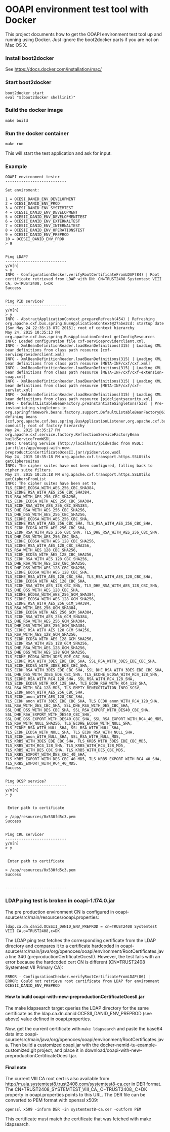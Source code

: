 
# OOAPI environment test tool with Docker
This project documents how to get the OOAPI environment test tool
up and running using Docker. Just ignore the boot2docker parts if you are not on Mac OS X.


### Install boot2docker
See https://docs.docker.com/installation/mac/

### Start boot2docker
```
boot2docker start
eval "$(boot2docker shellinit)"
```

### Build the docker image
```
make build
```

### Run the docker container
```
make run
```

This will start the test application and ask for input.

### Example

```
OOAPI environment tester
---------------------------

Set enviroment:

1 = OCESI_DANID_ENV_DEVELOPMENT
2 = OCESI_DANID_ENV_PROD
3 = OCESI_DANID_ENV_SYSTEMTEST
4 = OCESII_DANID_ENV_DEVELOPMENT
5 = OCESII_DANID_ENV_DEVELOPMENTTEST
6 = OCESII_DANID_ENV_EXTERNALTEST
7 = OCESII_DANID_ENV_INTERNALTEST
8 = OCESII_DANID_ENV_OPERATIONSTEST
9 = OCESII_DANID_ENV_PREPROD
10 = OCESII_DANID_ENV_PROD
> 9


Ping LDAP?
---------------------------
y/n[n]
> y
INFO - ConfigurationChecker.verifyRootCertificateFromLDAP(84) | Root certificate retrieved from LDAP with DN: CN=TRUST2408 Systemtest VIII CA, O=TRUST2408, C=DK
Success


Ping PID service?
---------------------------
y/n[n]
> y
INFO - AbstractApplicationContext.prepareRefresh(454) | Refreshing org.apache.cxf.bus.spring.BusApplicationContext@27abe2cd: startup date [Sun May 24 22:35:13 UTC 2015]; root of context hierarchy
May 24, 2015 10:35:13 PM org.apache.cxf.bus.spring.BusApplicationContext getConfigResources
INFO: Loaded configuration file cxf-serviceproviderclient.xml.
INFO - XmlBeanDefinitionReader.loadBeanDefinitions(315) | Loading XML bean definitions from class path resource [cxf-serviceproviderclient.xml]
INFO - XmlBeanDefinitionReader.loadBeanDefinitions(315) | Loading XML bean definitions from class path resource [META-INF/cxf/cxf.xml]
INFO - XmlBeanDefinitionReader.loadBeanDefinitions(315) | Loading XML bean definitions from class path resource [META-INF/cxf/cxf-extension-soap.xml]
INFO - XmlBeanDefinitionReader.loadBeanDefinitions(315) | Loading XML bean definitions from class path resource [META-INF/cxf/cxf-servlet.xml]
INFO - XmlBeanDefinitionReader.loadBeanDefinitions(315) | Loading XML bean definitions from class path resource [pidclientsecurity.xml]
INFO - DefaultListableBeanFactory.preInstantiateSingletons(538) | Pre-instantiating singletons in org.springframework.beans.factory.support.DefaultListableBeanFactory@61230f6a: defining beans [cxf,org.apache.cxf.bus.spring.BusApplicationListener,org.apache.cxf.bus.spring.BusWiringBeanFactoryPostProcessor,org.apache.cxf.bus.spring.Jsr250BeanPostProcessor,org.apache.cxf.bus.spring.BusExtensionPostProcessor,org.apache.cxf.resource.ResourceManager,org.apache.cxf.configuration.Configurer,org.apache.cxf.binding.BindingFactoryManager,org.apache.cxf.transport.DestinationFactoryManager,org.apache.cxf.transport.ConduitInitiatorManager,org.apache.cxf.wsdl.WSDLManager,org.apache.cxf.phase.PhaseManager,org.apache.cxf.workqueue.WorkQueueManager,org.apache.cxf.buslifecycle.BusLifeCycleManager,org.apache.cxf.endpoint.ServerRegistry,org.apache.cxf.endpoint.ServerLifeCycleManager,org.apache.cxf.endpoint.ClientLifeCycleManager,org.apache.cxf.transports.http.QueryHandlerRegistry,org.apache.cxf.endpoint.EndpointResolverRegistry,org.apache.cxf.headers.HeaderManager,org.apache.cxf.catalog.OASISCatalogManager,org.apache.cxf.endpoint.ServiceContractResolverRegistry,org.apache.cxf.binding.soap.SoapBindingFactory,org.apache.cxf.binding.soap.SoapTransportFactory,org.apache.cxf.binding.soap.customEditorConfigurer,org.apache.cxf.transport.servlet.ServletTransportFactory,*.http-conduit]; root of factory hierarchy
May 24, 2015 10:35:17 PM org.apache.cxf.service.factory.ReflectionServiceFactoryBean buildServiceFromWSDL
INFO: Creating Service {http://localhost/}pidwsdoc from WSDL: jar:file:/app/ooapi-with-new-preproductionCertificateOcesII.jar!/pidservice.wsdl
May 24, 2015 10:35:18 PM org.apache.cxf.transport.https.SSLUtils getCiphersuites
INFO: The cipher suites have not been configured, falling back to cipher suite filters.
May 24, 2015 10:35:18 PM org.apache.cxf.transport.https.SSLUtils getCiphersFromList
INFO: The cipher suites have been set to TLS_ECDHE_ECDSA_WITH_AES_256_CBC_SHA384, TLS_ECDHE_RSA_WITH_AES_256_CBC_SHA384, TLS_RSA_WITH_AES_256_CBC_SHA256, TLS_ECDH_ECDSA_WITH_AES_256_CBC_SHA384, TLS_ECDH_RSA_WITH_AES_256_CBC_SHA384, TLS_DHE_RSA_WITH_AES_256_CBC_SHA256, TLS_DHE_DSS_WITH_AES_256_CBC_SHA256, TLS_ECDHE_ECDSA_WITH_AES_256_CBC_SHA, TLS_ECDHE_RSA_WITH_AES_256_CBC_SHA, TLS_RSA_WITH_AES_256_CBC_SHA, TLS_ECDH_ECDSA_WITH_AES_256_CBC_SHA, TLS_ECDH_RSA_WITH_AES_256_CBC_SHA, TLS_DHE_RSA_WITH_AES_256_CBC_SHA, TLS_DHE_DSS_WITH_AES_256_CBC_SHA, TLS_ECDHE_ECDSA_WITH_AES_128_CBC_SHA256, TLS_ECDHE_RSA_WITH_AES_128_CBC_SHA256, TLS_RSA_WITH_AES_128_CBC_SHA256, TLS_ECDH_ECDSA_WITH_AES_128_CBC_SHA256, TLS_ECDH_RSA_WITH_AES_128_CBC_SHA256, TLS_DHE_RSA_WITH_AES_128_CBC_SHA256, TLS_DHE_DSS_WITH_AES_128_CBC_SHA256, TLS_ECDHE_ECDSA_WITH_AES_128_CBC_SHA, TLS_ECDHE_RSA_WITH_AES_128_CBC_SHA, TLS_RSA_WITH_AES_128_CBC_SHA, TLS_ECDH_ECDSA_WITH_AES_128_CBC_SHA, TLS_ECDH_RSA_WITH_AES_128_CBC_SHA, TLS_DHE_RSA_WITH_AES_128_CBC_SHA, TLS_DHE_DSS_WITH_AES_128_CBC_SHA, TLS_ECDHE_ECDSA_WITH_AES_256_GCM_SHA384, TLS_ECDHE_ECDSA_WITH_AES_128_GCM_SHA256, TLS_ECDHE_RSA_WITH_AES_256_GCM_SHA384, TLS_RSA_WITH_AES_256_GCM_SHA384, TLS_ECDH_ECDSA_WITH_AES_256_GCM_SHA384, TLS_ECDH_RSA_WITH_AES_256_GCM_SHA384, TLS_DHE_RSA_WITH_AES_256_GCM_SHA384, TLS_DHE_DSS_WITH_AES_256_GCM_SHA384, TLS_ECDHE_RSA_WITH_AES_128_GCM_SHA256, TLS_RSA_WITH_AES_128_GCM_SHA256, TLS_ECDH_ECDSA_WITH_AES_128_GCM_SHA256, TLS_ECDH_RSA_WITH_AES_128_GCM_SHA256, TLS_DHE_RSA_WITH_AES_128_GCM_SHA256, TLS_DHE_DSS_WITH_AES_128_GCM_SHA256, TLS_ECDHE_ECDSA_WITH_3DES_EDE_CBC_SHA, TLS_ECDHE_RSA_WITH_3DES_EDE_CBC_SHA, SSL_RSA_WITH_3DES_EDE_CBC_SHA, TLS_ECDH_ECDSA_WITH_3DES_EDE_CBC_SHA, TLS_ECDH_RSA_WITH_3DES_EDE_CBC_SHA, SSL_DHE_RSA_WITH_3DES_EDE_CBC_SHA, SSL_DHE_DSS_WITH_3DES_EDE_CBC_SHA, TLS_ECDHE_ECDSA_WITH_RC4_128_SHA, TLS_ECDHE_RSA_WITH_RC4_128_SHA, SSL_RSA_WITH_RC4_128_SHA, TLS_ECDH_ECDSA_WITH_RC4_128_SHA, TLS_ECDH_RSA_WITH_RC4_128_SHA, SSL_RSA_WITH_RC4_128_MD5, TLS_EMPTY_RENEGOTIATION_INFO_SCSV, TLS_ECDH_anon_WITH_AES_256_CBC_SHA, TLS_ECDH_anon_WITH_AES_128_CBC_SHA, TLS_ECDH_anon_WITH_3DES_EDE_CBC_SHA, TLS_ECDH_anon_WITH_RC4_128_SHA, SSL_RSA_WITH_DES_CBC_SHA, SSL_DHE_RSA_WITH_DES_CBC_SHA, SSL_DHE_DSS_WITH_DES_CBC_SHA, SSL_RSA_EXPORT_WITH_DES40_CBC_SHA, SSL_DHE_RSA_EXPORT_WITH_DES40_CBC_SHA, SSL_DHE_DSS_EXPORT_WITH_DES40_CBC_SHA, SSL_RSA_EXPORT_WITH_RC4_40_MD5, TLS_RSA_WITH_NULL_SHA256, TLS_ECDHE_ECDSA_WITH_NULL_SHA, TLS_ECDHE_RSA_WITH_NULL_SHA, SSL_RSA_WITH_NULL_SHA, TLS_ECDH_ECDSA_WITH_NULL_SHA, TLS_ECDH_RSA_WITH_NULL_SHA, TLS_ECDH_anon_WITH_NULL_SHA, SSL_RSA_WITH_NULL_MD5, TLS_KRB5_WITH_3DES_EDE_CBC_SHA, TLS_KRB5_WITH_3DES_EDE_CBC_MD5, TLS_KRB5_WITH_RC4_128_SHA, TLS_KRB5_WITH_RC4_128_MD5, TLS_KRB5_WITH_DES_CBC_SHA, TLS_KRB5_WITH_DES_CBC_MD5, TLS_KRB5_EXPORT_WITH_DES_CBC_40_SHA, TLS_KRB5_EXPORT_WITH_DES_CBC_40_MD5, TLS_KRB5_EXPORT_WITH_RC4_40_SHA, TLS_KRB5_EXPORT_WITH_RC4_40_MD5.
Success


Ping OCSP service?
---------------------------
y/n[n]
> y


 Enter path to certificate

> /app/resources/0x530fd5c3.pem
Success


Ping CRL service?
---------------------------
y/n[n]
> y


 Enter path to certificate

> /app/resources/0x530fd5c3.pem
Success


---------------------------
```


### LDAP ping test is broken in ooapi-1.174.0.jar


The pre production environment CN is configured in
ooapi-source/src/main/resources/ooapi.properties:

```
ldap.ca.dn.danid.OCESII_DANID_ENV_PREPROD = cn=TRUST2408 Systemtest VIII CA,o=TRUST2408,c=DK
```

The LDAP ping test fetches the corresponding certificate from the LDAP
directory and compares it to a certificate hardcoded in
ooapi-source/src/main/java/org/openoces/ooapi/environment/RootCertificates.java
line 340 (preproductionCertificateOcesII). However, the test fails with an error because the hardcoded cert CN is different (CN=TRUST2408 Systemtest VII Primary CA):


```
ERROR - ConfigurationChecker.verifyRootCertificateFromLDAP(86) | ERROR: Could not retrieve root certificate from LDAP for environment OCESII_DANID_ENV_PREPROD
```

#### How to build ooapi-with-new-preproductionCertificateOcesII.jar

The make ldapsearch target queries the LDAP directory for the same certificate as the ldap.ca.dn.danid.OCESII_DANID_ENV_PREPROD (see above) value defined in ooapi.properties.

Now, get the current certificate with `make ldapsearch` and paste the base64 data into
ooapi-source/src/main/java/org/openoces/ooapi/environment/RootCertificates.java.
Then build a customized ooapi.jar with the docker-nemid-tu-example-customized.git
project, and place it in download/ooapi-with-new-preproductionCertificateOcesII.jar.


#### Final note

The current VIII CA root cert is also available from http://m.aia.systemtest8.trust2408.com/systemtest8-ca.cer in DER format. The CN+TRUST2408_SYSTEMTEST_VIII_CA,_O+TRUST2408,_C+DK property in ooapi.properties points to this URL. The DER file can be converted to PEM format with openssl x509:

```
openssl x509 -inform DER -in systemtest8-ca.cer -outform PEM
```

This certificate must match the certificate that was fetched with make ldapsearch.

